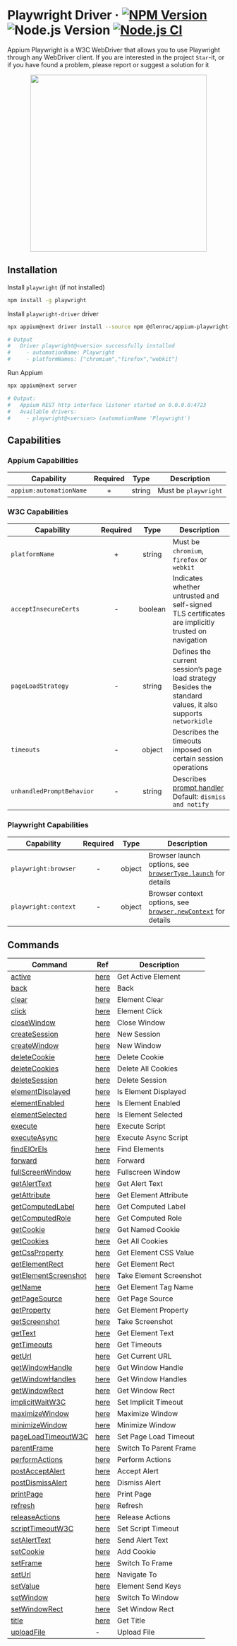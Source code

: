 # Playwright Driver · [![NPM Version](https://img.shields.io/npm/v/@dlenroc/appium-playwright-driver?cacheSeconds=86400)](https://www.npmjs.com/package/@dlenroc/appium-playwright-driver) ![Node.js Version](https://img.shields.io/node/v/@dlenroc/appium-playwright-driver) [![Node.js CI](https://github.com/dlenroc/appium-playwright-driver/actions/workflows/nodejs.yml/badge.svg?branch=main)](https://github.com/dlenroc/appium-playwright-driver/actions/workflows/nodejs.yml)

Appium Playwright is a W3C WebDriver that allows you to use Playwright through any WebDriver client. If you are interested in the project `Star`-it, or if you have found a problem, please report or suggest a solution for it

<p align="center">
  <img width="400" src="https://user-images.githubusercontent.com/18662534/131267151-09ddcd1f-a7e7-41f4-86ec-e0ca097a6dee.png">
</p>

## Installation

Install `playwright` (if not installed)

```sh
npm install -g playwright
```

Install `playwright-driver` driver

```sh
npx appium@next driver install --source npm @dlenroc/appium-playwright-driver

# Output
#   Driver playwright@<versio> successfully installed
#     - automationName: Playwright
#     - platformNames: ["chromium","firefox","webkit"]
```

Run Appium

```sh
npx appium@next server

# Output:
#   Appium REST http interface listener started on 0.0.0.0:4723
#   Available drivers:
#     - playwright@<version> (automationName 'Playwright')
```

## Capabilities

### Appium Capabilities

| Capability              | Required |  Type  | Description          |
| ----------------------- | :------: | :----: | -------------------- |
| `appium:automationName` |    +     | string | Must be `playwright` |

### W3C Capabilities

| Capability                | Required |  Type   | Description                                                                                                           |
| ------------------------- | :------: | :-----: | --------------------------------------------------------------------------------------------------------------------- |
| `platformName`            |    +     | string  | Must be `chromium`, `firefox` or `webkit`                                                                             |
| `acceptInsecureCerts`     |    -     | boolean | Indicates whether untrusted and self-signed TLS certificates are implicitly trusted on navigation                     |
| `pageLoadStrategy`        |    -     | string  | Defines the current session’s page load strategy<br>Besides the standard values, it also supports `networkidle`       |
| `timeouts`                |    -     | object  | Describes the timeouts imposed on certain session operations                                                          |
| `unhandledPromptBehavior` |    -     | string  | Describes [prompt handler](https://www.w3.org/TR/webdriver/#dfn-user-prompt-handler)<br>Default: `dismiss and notify` |

### Playwright Capabilities

| Capability          | Required |  Type  | Description                                                                                                                                |
| ------------------- | :------: | :----: | ------------------------------------------------------------------------------------------------------------------------------------------ |
| `playwright:browser` |    -     | object | Browser launch options, see [`browserType.launch`](https://playwright.dev/docs/next/api/class-browsertype#browser-type-launch) for details |
| `playwright:context` |    -     | object | Browser context options, see [`browser.newContext`](https://playwright.dev/docs/next/api/class-browser#browser-new-context) for details    |

## Commands

| Command                                                      | Ref                                                                  | Description             |
| ------------------------------------------------------------ | -------------------------------------------------------------------- | ----------------------- |
| [active](src/commands/active.ts)                             | [here](https://www.w3.org/TR/webdriver/#dfn-get-active-element)      | Get Active Element      |
| [back](src/commands/back.ts)                                 | [here](https://www.w3.org/TR/webdriver/#dfn-back)                    | Back                    |
| [clear](src/commands/clear.ts)                               | [here](https://www.w3.org/TR/webdriver/#dfn-element-clear)           | Element Clear           |
| [click](src/commands/click.ts)                               | [here](https://www.w3.org/TR/webdriver/#dfn-element-click)           | Element Click           |
| [closeWindow](src/commands/closeWindow.ts)                   | [here](https://www.w3.org/TR/webdriver/#dfn-close-window)            | Close Window            |
| [createSession](src/commands/createSession.ts)               | [here](https://www.w3.org/TR/webdriver/#dfn-new-sessions)            | New Session             |
| [createWindow](src/commands/createWindow.ts)                 | [here](https://www.w3.org/TR/webdriver/#dfn-new-window)              | New Window              |
| [deleteCookie](src/commands/deleteCookie.ts)                 | [here](https://www.w3.org/TR/webdriver/#dfn-delete-cookie)           | Delete Cookie           |
| [deleteCookies](src/commands/deleteCookies.ts)               | [here](https://www.w3.org/TR/webdriver/#dfn-delete-all-cookies)      | Delete All Cookies      |
| [deleteSession](src/commands/deleteSession.ts)               | [here](https://www.w3.org/TR/webdriver/#dfn-delete-session)          | Delete Session          |
| [elementDisplayed](src/commands/elementDisplayed.ts)         | [here](https://www.w3.org/TR/webdriver/#element-displayedness)       | Is Element Displayed    |
| [elementEnabled](src/commands/elementEnabled.ts)             | [here](https://www.w3.org/TR/webdriver/#dfn-is-element-enabled)      | Is Element Enabled      |
| [elementSelected](src/commands/elementSelected.ts)           | [here](https://www.w3.org/TR/webdriver/#dfn-is-element-selected)     | Is Element Selected     |
| [execute](src/commands/execute.ts)                           | [here](https://www.w3.org/TR/webdriver/#dfn-execute-script)          | Execute Script          |
| [executeAsync](src/commands/executeAsync.ts)                 | [here](https://www.w3.org/TR/webdriver/#dfn-execute-async-script)    | Execute Async Script    |
| [findElOrEls](src/commands/findElOrEls.ts)                   | [here](https://www.w3.org/TR/webdriver/#element-retrieval)           | Find Elements           |
| [forward](src/commands/forward.ts)                           | [here](https://www.w3.org/TR/webdriver/#dfn-forward)                 | Forward                 |
| [fullScreenWindow](src/commands/fullScreenWindow.ts)         | [here](https://www.w3.org/TR/webdriver/#dfn-fullscreen-window)       | Fullscreen Window       |
| [getAlertText](src/commands/getAlertText.ts)                 | [here](https://www.w3.org/TR/webdriver/#dfn-get-alert-text)          | Get Alert Text          |
| [getAttribute](src/commands/getAttribute.ts)                 | [here](https://www.w3.org/TR/webdriver/#dfn-get-element-attribute)   | Get Element Attribute   |
| [getComputedLabel](src/commands/getComputedLabel.ts)         | [here](https://www.w3.org/TR/webdriver/#dfn-get-computed-label)      | Get Computed Label      |
| [getComputedRole](src/commands/getComputedRole.ts)           | [here](https://www.w3.org/TR/webdriver/#dfn-get-computed-role)       | Get Computed Role       |
| [getCookie](src/commands/getCookie.ts)                       | [here](https://www.w3.org/TR/webdriver/#dfn-get-named-cookie)        | Get Named Cookie        |
| [getCookies](src/commands/getCookies.ts)                     | [here](https://www.w3.org/TR/webdriver/#dfn-get-all-cookies)         | Get All Cookies         |
| [getCssProperty](src/commands/getCssProperty.ts)             | [here](https://www.w3.org/TR/webdriver/#dfn-get-element-css-value)   | Get Element CSS Value   |
| [getElementRect](src/commands/getElementRect.ts)             | [here](https://www.w3.org/TR/webdriver/#dfn-get-element-rect)        | Get Element Rect        |
| [getElementScreenshot](src/commands/getElementScreenshot.ts) | [here](https://www.w3.org/TR/webdriver/#dfn-take-element-screenshot) | Take Element Screenshot |
| [getName](src/commands/getName.ts)                           | [here](https://www.w3.org/TR/webdriver/#dfn-get-element-tag-name)    | Get Element Tag Name    |
| [getPageSource](src/commands/getPageSource.ts)               | [here](https://www.w3.org/TR/webdriver/#dfn-get-page-source)         | Get Page Source         |
| [getProperty](src/commands/getProperty.ts)                   | [here](https://www.w3.org/TR/webdriver/#dfn-get-element-property)    | Get Element Property    |
| [getScreenshot](src/commands/getScreenshot.ts)               | [here](https://www.w3.org/TR/webdriver/#dfn-take-screenshot)         | Take Screenshot         |
| [getText](src/commands/getText.ts)                           | [here](https://www.w3.org/TR/webdriver/#dfn-get-element-text)        | Get Element Text        |
| [getTimeouts](src/commands/getTimeouts.ts)                   | [here](https://www.w3.org/TR/webdriver/#dfn-get-timeouts)            | Get Timeouts            |
| [getUrl](src/commands/getUrl.ts)                             | [here](https://www.w3.org/TR/webdriver/#dfn-get-current-url)         | Get Current URL         |
| [getWindowHandle](src/commands/getWindowHandle.ts)           | [here](https://www.w3.org/TR/webdriver/#dfn-get-window-handle)       | Get Window Handle       |
| [getWindowHandles](src/commands/getWindowHandles.ts)         | [here](https://www.w3.org/TR/webdriver/#dfn-get-window-handles)      | Get Window Handles      |
| [getWindowRect](src/commands/getWindowRect.ts)               | [here](https://www.w3.org/TR/webdriver/#dfn-get-window-rect)         | Get Window Rect         |
| [implicitWaitW3C](src/commands/implicitWaitW3C.ts)           | [here](https://www.w3.org/TR/webdriver/#dfn-set-timeouts)            | Set Implicit Timeout    |
| [maximizeWindow](src/commands/maximizeWindow.ts)             | [here](https://www.w3.org/TR/webdriver/#dfn-maximize-window)         | Maximize Window         |
| [minimizeWindow](src/commands/minimizeWindow.ts)             | [here](https://www.w3.org/TR/webdriver/#dfn-minimize-window)         | Minimize Window         |
| [pageLoadTimeoutW3C](src/commands/pageLoadTimeoutW3C.ts)     | [here](https://www.w3.org/TR/webdriver/#dfn-set-timeouts)            | Set Page Load Timeout   |
| [parentFrame](src/commands/parentFrame.ts)                   | [here](https://www.w3.org/TR/webdriver/#dfn-switch-to-parent-frame)  | Switch To Parent Frame  |
| [performActions](src/commands/performActions.ts)             | [here](https://www.w3.org/TR/webdriver/#dfn-perform-actions)         | Perform Actions         |
| [postAcceptAlert](src/commands/postAcceptAlert.ts)           | [here](https://www.w3.org/TR/webdriver/#dfn-accept-alert)            | Accept Alert            |
| [postDismissAlert](src/commands/postDismissAlert.ts)         | [here](https://www.w3.org/TR/webdriver/#dfn-dismiss-alert)           | Dismiss Alert           |
| [printPage](src/commands/printPage.ts)                       | [here](https://www.w3.org/TR/webdriver/#dfn-print-page)              | Print Page              |
| [refresh](src/commands/refresh.ts)                           | [here](https://www.w3.org/TR/webdriver/#dfn-refresh)                 | Refresh                 |
| [releaseActions](src/commands/releaseActions.ts)             | [here](https://www.w3.org/TR/webdriver/#dfn-release-actions)         | Release Actions         |
| [scriptTimeoutW3C](src/commands/scriptTimeoutW3C.ts)         | [here](https://www.w3.org/TR/webdriver/#dfn-set-timeouts)            | Set Script Timeout      |
| [setAlertText](src/commands/setAlertText.ts)                 | [here](https://www.w3.org/TR/webdriver/#dfn-send-alert-text)         | Send Alert Text         |
| [setCookie](src/commands/setCookie.ts)                       | [here](https://www.w3.org/TR/webdriver/#dfn-adding-a-cookie)         | Add Cookie              |
| [setFrame](src/commands/setFrame.ts)                         | [here](https://www.w3.org/TR/webdriver/#dfn-switch-to-frame)         | Switch To Frame         |
| [setUrl](src/commands/setUrl.ts)                             | [here](https://www.w3.org/TR/webdriver/#dfn-navigate-to)             | Navigate To             |
| [setValue](src/commands/setValue.ts)                         | [here](https://www.w3.org/TR/webdriver/#dfn-element-send-keys)       | Element Send Keys       |
| [setWindow](src/commands/setWindow.ts)                       | [here](https://www.w3.org/TR/webdriver/#dfn-switch-to-window)        | Switch To Window        |
| [setWindowRect](src/commands/setWindowRect.ts)               | [here](https://www.w3.org/TR/webdriver/#dfn-set-window-rect)         | Set Window Rect         |
| [title](src/commands/title.ts)                               | [here](https://www.w3.org/TR/webdriver/#dfn-get-title)               | Get Title               |
| [uploadFile](src/commands/uploadFile.ts)                     | -                                                                    | Upload File             |
